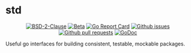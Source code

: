 # std

<p align="center">
	<a href="https://github.com/bdlm/std/blob/master/LICENSE"><img src="https://img.shields.io/github/license/bdlm/std.svg" alt="BSD-2-Clause"></a>
	<a href="https://github.com/mkenney/software-guides/blob/master/STABILITY-BADGES.md#beta"><img src="https://img.shields.io/badge/stability-beta-33bbff.svg" alt="Beta"></a>
	<a href="https://goreportcard.com/report/github.com/bdlm/std"><img src="https://goreportcard.com/badge/github.com/bdlm/std" alt="Go Report Card"></a>
	<a href="https://github.com/bdlm/std/issues"><img src="https://img.shields.io/github/issues-raw/bdlm/std.svg" alt="Github issues"></a>
	<a href="https://github.com/bdlm/std/pulls"><img src="https://img.shields.io/github/issues-pr/bdlm/std.svg" alt="Github pull requests"></a>
	<a href="https://godoc.org/github.com/bdlm/std"><img src="https://godoc.org/github.com/bdlm/std?status.svg" alt="GoDoc"></a>
</p>

Useful go interfaces for building consistent, testable, mockable packages.
